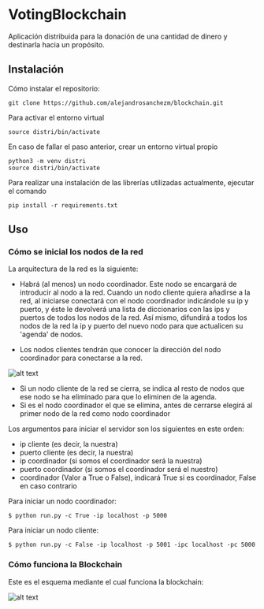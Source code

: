 # VotingBlockchain

Aplicación distribuida para la donación de una cantidad de dinero y destinarla hacia un propósito.

## Instalación

Cómo instalar el repositorio:

    git clone https://github.com/alejandrosanchezm/blockchain.git

Para activar el entorno virtual

    source distri/bin/activate

En caso de fallar el paso anterior, crear un entorno virtual propio

    python3 -m venv distri
    source distri/bin/activate

Para realizar una instalación de las librerías utilizadas actualmente, ejecutar el comando

    pip install -r requirements.txt

## Uso

### Cómo se inicial los nodos de la red

La arquitectura de la red es la siguiente:

- Habrá (al menos) un nodo coordinador. Este nodo se encargará de introducir al nodo a la red.
Cuando un nodo cliente quiera añadirse a la red, al iniciarse conectará con el nodo coordinador indicándole su ip y puerto, y éste
le devolverá una lista de diccionarios con las ips y puertos de todos los nodos de la red.
Así mismo, difundirá a todos los nodos de la red la ip y puerto del nuevo nodo para que actualicen su 'agenda' de nodos.

- Los nodos clientes tendrán que conocer la dirección del nodo coordinador para conectarse a la red.

![alt text](https://raw.githubusercontent.com/alejandrosanchezm/blockchain/master/imgs/Esquema1.png)

- Si un nodo cliente de la red se cierra, se indica al resto de nodos que ese nodo se ha eliminado para que lo eliminen de la agenda.
- Si es el nodo coordinador el que se elimina, antes de cerrarse elegirá al primer nodo de la red como nodo coordinador

Los argumentos para iniciar el servidor son los siguientes en este orden:
- ip cliente (es decir, la nuestra)
- puerto cliente (es decir, la nuestra)
- ip coordinador (si somos el coordinador será la nuestra)
- puerto coordinador (si somos el coordinador será el nuestro)
- coordinador (Valor a True o False), indicará True si es coordinador, False en caso contrario

Para iniciar un nodo coordinador:
  
    $ python run.py -c True -ip localhost -p 5000
Para iniciar un nodo cliente:
  
    $ python run.py -c False -ip localhost -p 5001 -ipc localhost -pc 5000
    
### Cómo funciona la Blockchain

Este es el esquema mediante el cual funciona la blockchain:

![alt text](https://raw.githubusercontent.com/alejandrosanchezm/blockchain/master/imgs/Diagrama.png)

